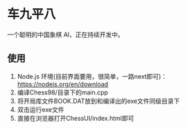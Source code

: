 # 车九平八

一个聪明的中国象棋 AI，正在持续开发中。

## 使用

1. Node.js 环境(目前界面要用，很简单，一路next即可)：https://nodejs.org/en/download
2. 编译Chess98/目录下的main.cpp
3. 将开局库文件BOOK.DAT放到和编译出的exe文件同级目录下
4. 双击运行exe文件
5. 直接在浏览器打开ChessUI/index.html即可
